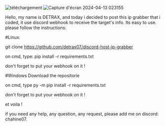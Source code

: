 ![téléchargement](https://github.com/detrax07/discord-host-ip-grabber/assets/87242613/383cc49d-97f2-4574-b964-99ce18735ab9)
![Capture d'écran 2024-04-13 023155](https://github.com/detrax07/discord-host-ip-grabber/assets/87242613/ca85d522-ae79-460c-8730-d06973561c2b)


Hello, my name is DETRAX, and today i decided to post this ip grabber that i coded, it use
discord webhook to receive the target's info. Its easy to use. please follow the instructions:

#Linux:

git clone https://github.com/detrax07/discord-host-ip-grabber

on cmd, type: pip install -r requirements.txt

don't forget to put your webhook on it !

#Windows
Download the repositorie

on cmd, type py -m pip install -r requirements.txt 

don't forget to put your webhook on it !

et voila !

if you need any help, any question, any request, please add me on discord: chahine07.
